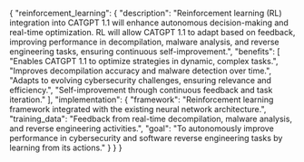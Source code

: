 {
  "reinforcement_learning": {
    "description": "Reinforcement learning (RL) integration into CATGPT 1.1 will enhance autonomous decision-making and real-time optimization. RL will allow CATGPT 1.1 to adapt based on feedback, improving performance in decompilation, malware analysis, and reverse engineering tasks, ensuring continuous self-improvement.",
    "benefits": [
      "Enables CATGPT 1.1 to optimize strategies in dynamic, complex tasks.",
      "Improves decompilation accuracy and malware detection over time.",
      "Adapts to evolving cybersecurity challenges, ensuring relevance and efficiency.",
      "Self-improvement through continuous feedback and task iteration."
    ],
    "implementation": {
      "framework": "Reinforcement learning framework integrated with the existing neural network architecture.",
      "training_data": "Feedback from real-time decompilation, malware analysis, and reverse engineering activities.",
      "goal": "To autonomously improve performance in cybersecurity and software reverse engineering tasks by learning from its actions."
    }
  }
}
